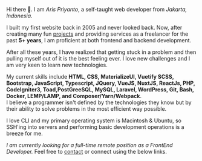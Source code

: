 Hi there 👋. I am _Aris Priyanto_, a self-taught web developer from _Jakarta, Indonesia_.

I built my first website back in 2005 and never looked back. Now, after creating many fun [projects](/projects) and providing services as a freelancer for the past **5+ years**, I am proficient at both frontend and backend development.

After all these years, I have realized that getting stuck in a problem and then pulling myself out of it is the best feeling ever. I love new challenges and I am very keen to learn new technologies.

My current skills include **HTML, CSS, MaterializeUI, Vuetify SCSS, Bootstrap, JavaScript, Typescript, JQuery, VueJS, NuxtJS, ReactJs, PHP, CodeIgniter3, Toad,PostGreeSQL, MySQL, Laravel, WordPress, Git, Bash, Docker, LEMP/LAMP, and Composer/Yarn/Webpack**.  
I believe a programmer isn't defined by the technologies they know but by their ability to solve problems in the most efficient way possible.

I love CLI and my primary operating system is Macintosh & Ubuntu, so SSH'ing into servers and performing basic development operations is a breeze for me.

_I am currently looking for a full-time remote position as a FrontEnd Developer._ Feel free to [contact](/contact) or connect using the below links.
